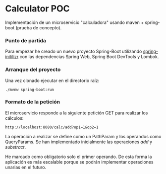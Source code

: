 
# Calculator POC

Implementación de un microservicio "calculadora" usando maven + spring-boot (prueba de concepto).

### Punto de partida

Para empezar he creado un nuevo proyecto Spring-Boot utilizando [spring-initilizr](https://start.spring.io/) 
con las dependencias Spring Web, Spring Boot DevTools y Lombok.

### Arranque del proyecto
Una vez clonado ejecutar en el directorio raíz:

	./mvnw spring-boot:run

### Formato de la petición

El microservicio responde a la siguiente petición GET para realizar los cálculos: 

	http://localhost:8080/calc/add?op1=1&op2=1
	
La operación a realizar se define como un PathParam y los operandos como QueryParams. Se han 
implementado inicialmente las operaciones *add* y *substract*. 

He marcado como obligatorio solo el primer operando. De esta forma la aplicación es más escalable 
porque se podrán implementar operaciones unarias en el futuro.
